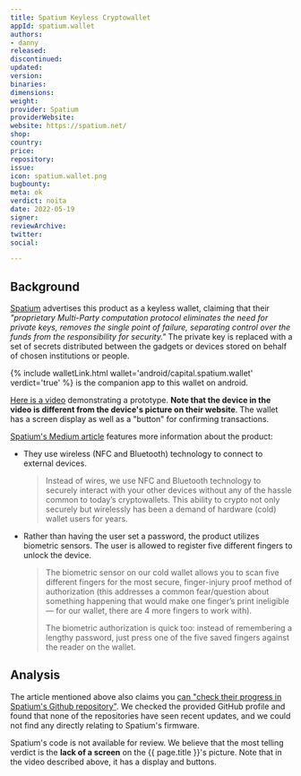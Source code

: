 ```yaml
---
title: Spatium Keyless Cryptowallet
appId: spatium.wallet
authors:
- danny
released: 
discontinued: 
updated: 
version: 
binaries: 
dimensions: 
weight: 
provider: Spatium
providerWebsite: 
website: https://spatium.net/
shop: 
country: 
price: 
repository: 
issue: 
icon: spatium.wallet.png
bugbounty: 
meta: ok
verdict: noita
date: 2022-05-19
signer: 
reviewArchive: 
twitter: 
social: 

---
```


## Background

[Spatium](https://spatium.net/) advertises this product as a keyless wallet, claiming that their *"proprietary Multi-Party computation protocol eliminates the need for private keys, removes the single point of failure, separating control over the funds from the responsibility for security."* The private key is replaced with a set of secrets distributed between the gadgets or devices stored on behalf of chosen institutions or people.

{% include walletLink.html wallet='android/capital.spatium.wallet' verdict='true' %} is the companion app to this wallet on android.

[Here is a video](https://www.youtube.com/watch?v=KxoodUihso0) demonstrating a prototype. **Note that the device in the video is different from the device's picture on their website**. The wallet has a screen display as well as a "button" for confirming transactions.

[Spatium's Medium article](https://medium.com/spatium-blog/promising-devices-in-crypto-world-our-cold-wallet-will-cater-to-all-your-wishes-61a2a926247) features more information about the product:

- They use wireless (NFC and Bluetooth) technology to connect to external devices.
  > Instead of wires, we use NFC and Bluetooth technology to securely interact with your other devices without any of the hassle common to today’s cryptowallets. This ability to crypto not only securely but wirelessly has been a demand of hardware (cold) wallet users for years.
- Rather than having the user set a password, the product utilizes biometric sensors. The user is allowed to register five different fingers to unlock the device.
  > The biometric sensor on our cold wallet allows you to scan five different fingers for the most secure, finger-injury proof method of authorization (this addresses a common fear/question about something happening that would make one finger’s print ineligible — for our wallet, there are 4 more fingers to work with).
  >
  > The biometric authorization is quick too: instead of remembering a lengthy password, just press one of the five saved fingers against the reader on the wallet.

## Analysis

The article mentioned above also claims you [can "check their progress in Spatium's Github repository"](https://github.com/orgs/CaspianTechnologies/repositories). We checked the provided GitHub profile and found that none of the repositories have seen recent updates, and we could not find any directly relating to Spatium's firmware.

Spatium's code is not available for review. We believe that the most telling verdict is the **lack of a screen** on the {{ page.title }}'s picture. Note that in the video described above, it has a display and buttons.